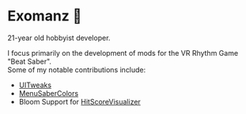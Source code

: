 # Exomanz 🐆
21-year old hobbyist developer. 

I focus primarily on the development of mods for the VR Rhythm Game "Beat Saber".   
Some of my notable contributions include:
- [UITweaks](https://github.com/Exomanz/UITweaks)
- [MenuSaberColors](https://github.com/Exomanz/UITweaks)
- Bloom Support for [HitScoreVisualizer](https://github.com/ErisApps/HitScoreVisualizer/pull/10)
